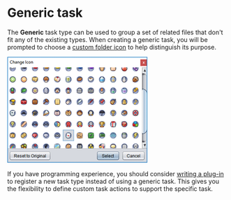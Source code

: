 # Generic task

The **Generic** task type can be used to group a set of related files that don't fit any of the existing types. When creating a generic task, you will be prompted to choose a [custom folder icon](um-projects.md#basic-project-file-management) to help distinguish its purpose.

![change task icon dialog](images/project-change-icon.png)

If you have programming experience, you should consider [writing a plug-in](dm-index.md) to register a new task type instead of using a generic task. This gives you the flexibility to define custom task actions to support the specific task.